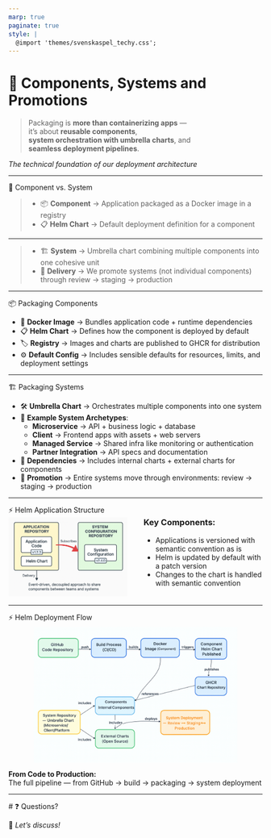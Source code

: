 ```yaml
---
marp: true
paginate: true
style: |
  @import 'themes/svenskaspel_techy.css';
---
```


<!-- _class: lead -->

# 🎯 Components, Systems and Promotions

> Packaging is **more than containerizing apps** —  
> it’s about **reusable components**,  
> **system orchestration with umbrella charts**, and  
> **seamless deployment pipelines**.

*The technical foundation of our deployment architecture*

---

<div class="slide-header">🚀 Component vs. System</div>

<div class="content-area">

> - 📦 **Component** → Application packaged as a Docker image in a registry  
> - 📋 **Helm Chart** → Default deployment definition for 
a component  

<hr class="slide-divider" />

> - 🏗️ **System** → Umbrella chart combining multiple components into one cohesive unit  
> - 🚀 **Delivery** → We promote systems (not individual components) through review → staging → production

</div>

---

<div class="slide-header">📦 Packaging Components</div>

<div class="content-area">

- 🐳 **Docker Image** → Bundles application code + runtime dependencies  
- 📋 **Helm Chart** → Defines how the component is deployed by default  
- 🏷️ **Registry** → Images and charts are published to GHCR for distribution  
- ⚙️ **Default Config** → Includes sensible defaults for resources, limits, and deployment settings  

</div>

---

<div class="slide-header">🏗️ Packaging Systems</div>

<div class="content-area">

- 🛠️ **Umbrella Chart** → Orchestrates multiple components into one system  
- 🎯 **Example System Archetypes**:
  - **Microservice** → API + business logic + database  
  - **Client** → Frontend apps with assets + web servers  
  - **Managed Service** → Shared infra like monitoring or authentication  
  - **Partner Integration** → API specs and documentation
- 🔗 **Dependencies** → Includes internal charts + external charts  for components
- 🔄 **Promotion** → Entire systems move through environments: review → staging → production  

</div>

---



<div class="slide-header">⚡ Helm Application Structure</div>
<div class="content-area">

<div style="display: flex; align-items: flex-start; gap: 2rem;">
  <div style="flex: 1;">
    <img src="diagrams/helm_structure_decoupled.png" alt="Helm Application Structure" style="width: 100%; height: auto; max-height: 400px; object-fit: contain;">
  </div>
  <div style="flex: 1;">
    <h3 style="margin-top: 0;">Key Components:</h3>
    <ul>
      <li>Applications is versioned with semantic convention as is</li>
      <li>Helm is updated by default with a patch version</li>
      <li>Changes to the chart is handled with semantic convention</li>
    </ul>
  </div>
</div>

</div>

---

<div class="slide-header">⚡ Helm Deployment Flow</div>

<div class="content-area">

<img src="diagrams/helm_deployment_flow.png" alt="Helm Deployment Flow" style="width: 80%; height: auto; max-height: 60%; object-fit: contain; margin: 5px auto; display: block;">

**From Code to Production:**  
The full pipeline — from GitHub → build → packaging → system deployment  

</div>

---

<!-- _class: invert -->
<div class="slide-header-light">
# ❓ Questions?
</div>

💬 *Let’s discuss!*  